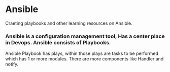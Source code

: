 # Ansible
Craeting playbooks and other learning resources on Ansible.

### Ansible is a configuration management tool, Has a center place in Devops. Ansible consists of Playbooks.

Ansible Playbook has plays, within those plays are tasks to be performed which has 1 or more modules. There are more components like Handler and notify.
